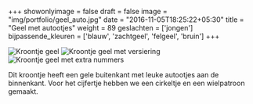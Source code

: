 +++
showonlyimage = false
draft = false
image = "img/portfolio/geel_auto.jpg"
date = "2016-11-05T18:25:22+05:30"
title = "Geel met autootjes"
weight = 89
geslachten = ['jongen']
bijpassende_kleuren = ['blauw', 'zachtgeel', 'felgeel', 'bruin']
+++
<!--more-->
![Kroontje geel][1]
![Kroontje geel met versiering][2]
![Kroontje geel met extra nummers][3]

Dit kroontje heeft een gele buitenkant met leuke autootjes aan de binnenkant. Voor het cijfertje hebben we een cirkeltje en een wielpatroon gemaakt.


[1]: /img/portfolio/geel_auto.jpg
[2]: /img/portfolio/alternatieven/geel_auto_met.jpg
[3]: /img/portfolio/alternatieven/geel_auto_extra_nummers_hoopje.jpg
